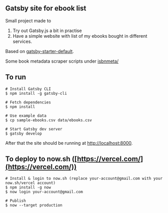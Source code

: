 ## Gatsby site for ebook list

Small project made to

1. Try out Gatsby.js a bit in practise
2. Have a simple website with list of my ebooks bought in different services.

Based on [gatsby-starter-default](https://github.com/gatsbyjs/gatsby-starter-default).

Some book metadata scraper scripts under [isbnmeta/](isbnmeta/)

## To run

```shell
# Install Gatsby CLI
$ npm install -g gatsby-cli

# Fetch dependencies
$ npm install

# Use example data
$ cp sample-ebooks.csv data/ebooks.csv

# Start Gatsby dev server
$ gatsby develop
```

After that the site should be running at [http://localhost:8000]([http://localhost:8000]).

## To deploy to now.sh ([https://vercel.com/](https://vercel.com/))

```shell
# Install & login to now.sh (replace your-account@gmail.com with your now.sh/vercel account)
$ npm install -g now
$ now login your-account@gmail.com

# Publish
$ now --target production
```